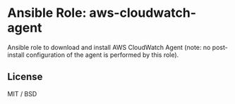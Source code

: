 # Ansible Role: aws-cloudwatch-agent

Ansible role to download and install AWS CloudWatch Agent (note: no post-install configuration of the agent is performed by this role).

## License

MIT / BSD
